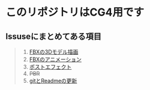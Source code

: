 # このリポジトリはCG4用です
## lssuseにまとめてある項目
>1. [FBXの3Dモデル描画](https://github.com/daiki2001/CG4/issues/1)
>2. [FBXのアニメーション](https://github.com/daiki2001/CG4/issues/2)
>3. [ポストエフェクト](https://github.com/daiki2001/CG4/issues/3)
>4. ~~PBR~~
>5. [gitとReadmeの更新](https://github.com/daiki2001/CG4/issues/5)
